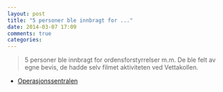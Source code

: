 ```yaml
---
layout: post
title: "5 personer ble innbragt for ..."
date: 2014-03-07 17:09
comments: true
categories: 
---
```


> 5 personer ble innbragt for ordensforstyrrelser m.m. De ble felt av egne bevis, de hadde selv filmet aktiviteten ved Vettakollen.
- [Operasjonssentralen](https://twitter.com/oslopolitiops/status/442104903235043328)

